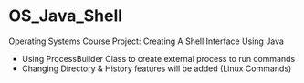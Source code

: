 # OS_Java_Shell
Operating Systems Course Project: Creating A Shell Interface Using Java
* Using ProcessBuilder Class to create external process to run commands
* Changing Directory & History features will be added (Linux Commands)